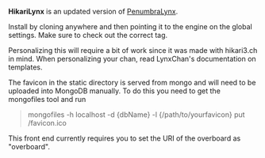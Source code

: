 **HikariLynx** is an updated version of [PenumbraLynx](https://gitgud.io/LynxChan/PenumbraLynx).

Install by cloning anywhere and then pointing it to the engine on the global settings. Make sure to check out the correct tag.

Personalizing this will require a bit of work since it was made with hikari3.ch in mind. When personalizing your chan, read LynxChan's documentation on templates.

The favicon in the static directory is served from mongo and will need to be uploaded into MongoDB manually. To do this you need to get the 
mongofiles tool and run

> mongofiles -h localhost -d {dbName} -l {/path/to/yourfavicon} put /favicon.ico

This front end currently requires you to set the URI of the overboard as "overboard".
